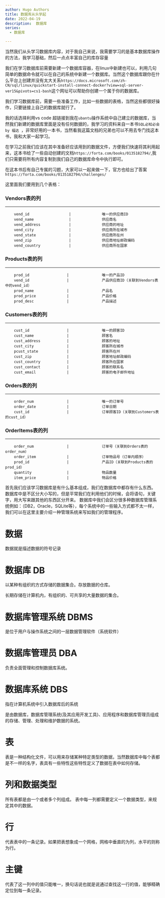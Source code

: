```yaml
---
author: Hugo Authors
title: 数据库从头学起
date: 2022-04-19
description:  数据库
series:
  - 数据库

---
```


当然我们从头学习数据库内容，对于我自己来说，我需要学习的是基本数据库操作的方法，我学习基础，然后一点点丰富自己的库存容量

<!--more-->

我们在学习数据库前需要新建一个数据库容器，在linux中新建也可以，利用几句简单的数据命令就可以在自己的系统中新建一个数据库。当然这个数据库跟你在什么平台上创建并没有太大关系`https://docs.microsoft.com/zh-CN/sql/linux/quickstart-install-connect-docker?view=sql-server-ver15&pivots=cs1-bash`这个网址可以帮助你创建一个属于你的数据库。

我们学习数据库前，需要一些准备工作，比如一些数据的表格，当然这些都很好操作，只要链接上自己的数据库就行了。

我的话选择利用vs code 超链接到我在`ubantu`操作系统中自己建立的数据库，当然我们新建的数据库里面是没有任何数据的，我学习的资料来自一本书`SQL必知必会 by 福达 `，非常好用的一本书，当然看我这篇文档的兄弟也可以不用去专门找这本书，我和大家一起学习。

在学习之前我们应该在其中准备好应该用到的数据文件，方便我们快速将其利用起来，这本书给了一些自动创建的文档`https://forta.com/books/0135182794/`,我们只需要将所有内容复制到我们自己的数据库命令中执行即可。

在这本书后有自己专属的习题，大家可以一起来做一下，官方也给出了答案`https://forta.com/books/0135182794/challenges/`

这里面我们要用到几个表格：

### Vendors表的列

------------------------------------------------------------------
        vend_id                  |              唯一的供应商ID
        vend_name                |              供应商名
        vend_address             |              供应商的地址
        vend_city                |              供应商所在城市
        vend_state               |              供应商所在州
        vend_zip                 |              供应商地址邮政编码
        vend_country             |              供应商所在国家


### Products表的列


----------------------------------------------------------------------------
        prod_id                 |               唯一的产品ID
        vend_id                 |               产品供应商ID（关联到Vendors表中的vend_id）
        prod_name               |               产品名
        prod_price              |               产品价格
        prod_desc               |               产品描述


### Customers表的列

----------------------------------------------------------------------------
        cust_id                 |               唯一的顾客ID
        cust_name               |               顾客名
        cust_address            |               顾客的地址
        cust_city               |               顾客所在城市
        pcust_state             |               顾客所在州
        cust_zip                |               顾客地址邮政编码
        cust_country            |               顾客所在国家
        cust_contact            |               顾客的联系名
        cust_email              |               顾客的电子邮件地址



### Orders表的列

-------------------------------------------------------------------------------------
        order_num               |               唯一的订单号
        order_date              |               订单日期
        cust_id                 |               订单顾客ID（关联到Customers表的cust_id）


### OrderItems表的列

---------------------------------------------------------------------------------
        order_num               |               订单号（关联到Orders表的order_num）
        order_item              |               订单物品号（订单内顺序）
        prod_id                 |               产品ID（关联到Products表的prod_id）
        quantity                |               物品数量
        item_price              |               物品价格
首先我们应该学习数据库是有什么基本组成，我们在数据库中都存有什么东西。
数据库中是不区分大小写的，但是平常我们在利用他们的时候，会将语句，关键字，用大写来跟其他的东西区分开来。
数据库中我们会区分很多种数据库管理系统例如：（DB2，Oracle，SQLite等），每个系统中的一些输入方式都不太一样，我们可以在这里主要介绍一种管理系统来写如我们的管理程序。

# 数据 
 数据就是描述数据的符号记录

# 数据库 DB

 以某种有组织的方式存储的数据集合。存放数据的仓库。

 长期存储在计算机内，有组织的、可共享的大量数据的集合。

# 数据库管理系统 DBMS
 是位于用户与操作系统之间的一层数据管理软件（系统软件）

# 数据库管理员 DBA
 负责全面管理和控制数据库系统。

# 数据库系统 DBS
 指在计算机系统中引入数据库后的系统
 
 是由数据库，数据库管理系统(及其应用开发工具)、应用程序和数据库管理员组成的存储、管理、处理和维护数据的系统。


# 表

 表是一种结构化文件，可以用来存储某种特定类型的数据，当然数据库中每个表都是不一样的名字，表具有一些特性这些特性定义了数据在表中如何存储。

# 列和数据类型

 所有表都是由一个或者多个列组成。
 表中每一列都需要定义一个数据类型，来规定其中的数据。

# 行

 代表表中的一条记录。如果把表想象成一个网格，网格中垂直的为列，水平的则称为行。

# 主键

 代表了这一列中的值只能唯一，换句话说也就是说通过查找这一行的值，能够精确定位到每一条记录。





